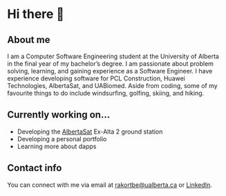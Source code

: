 # Hi there 👋

## About me
I am a Computer Software Engineering student at the University of Alberta in the final year of my bachelor’s degree. I am passionate about problem solving, learning, and gaining experience as a Software Engineer. I have experience developing software for PCL Construction, Huawei Technologies, AlbertaSat, and UABiomed. Aside from coding, some of my favourite things to do include windsurfing, golfing, skiing, and hiking.

## Currently working on...
- Developing the [AlbertaSat](https://github.com/AlbertaSat) Ex-Alta 2 ground station
- Developing a personal portfolio
- Learning more about dapps

## Contact info
You can connect with me via email at rakortbe@ualberta.ca or [LinkedIn](https://www.linkedin.com/in/ryankortbeek/).

<!--
**ryankortbeek/ryankortbeek** is a ✨ _special_ ✨ repository because its `README.md` (this file) appears on your GitHub profile.

Here are some ideas to get you started:

- 🔭 I’m currently working on ...
- 🌱 I’m currently learning ...
- 👯 I’m looking to collaborate on ...
- 🤔 I’m looking for help with ...
- 💬 Ask me about ...
- 📫 How to reach me: ...
- 😄 Pronouns: ...
- ⚡ Fun fact: ...
-->
